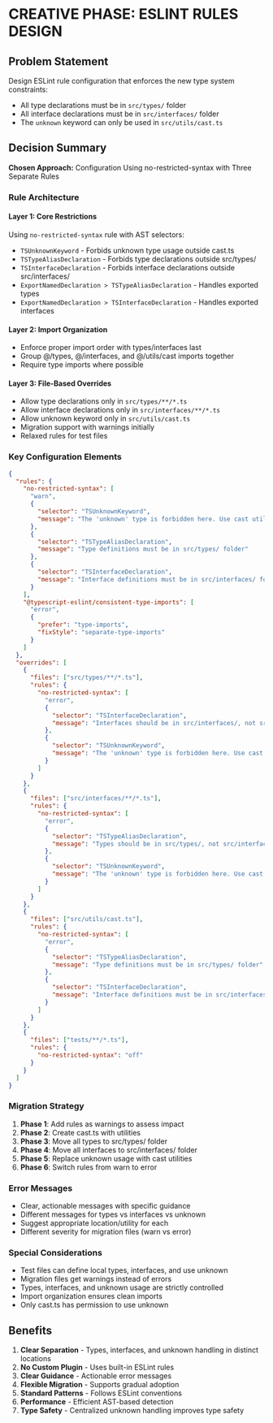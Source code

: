 # CREATIVE PHASE: ESLINT RULES DESIGN

## Problem Statement

Design ESLint rule configuration that enforces the new type system constraints:

- All type declarations must be in `src/types/` folder
- All interface declarations must be in `src/interfaces/` folder
- The `unknown` keyword can only be used in `src/utils/cast.ts`

## Decision Summary

**Chosen Approach:** Configuration Using no-restricted-syntax with Three Separate Rules

### Rule Architecture

#### Layer 1: Core Restrictions

Using `no-restricted-syntax` rule with AST selectors:

- `TSUnknownKeyword` - Forbids unknown type usage outside cast.ts
- `TSTypeAliasDeclaration` - Forbids type declarations outside src/types/
- `TSInterfaceDeclaration` - Forbids interface declarations outside src/interfaces/
- `ExportNamedDeclaration > TSTypeAliasDeclaration` - Handles exported types
- `ExportNamedDeclaration > TSInterfaceDeclaration` - Handles exported interfaces

#### Layer 2: Import Organization

- Enforce proper import order with types/interfaces last
- Group @/types, @/interfaces, and @/utils/cast imports together
- Require type imports where possible

#### Layer 3: File-Based Overrides

- Allow type declarations only in `src/types/**/*.ts`
- Allow interface declarations only in `src/interfaces/**/*.ts`
- Allow unknown keyword only in `src/utils/cast.ts`
- Migration support with warnings initially
- Relaxed rules for test files

### Key Configuration Elements

```json
{
  "rules": {
    "no-restricted-syntax": [
      "warn",
      {
        "selector": "TSUnknownKeyword",
        "message": "The 'unknown' type is forbidden here. Use cast utilities from '@/utils/cast' instead."
      },
      {
        "selector": "TSTypeAliasDeclaration",
        "message": "Type definitions must be in src/types/ folder"
      },
      {
        "selector": "TSInterfaceDeclaration",
        "message": "Interface definitions must be in src/interfaces/ folder"
      }
    ],
    "@typescript-eslint/consistent-type-imports": [
      "error",
      {
        "prefer": "type-imports",
        "fixStyle": "separate-type-imports"
      }
    ]
  },
  "overrides": [
    {
      "files": ["src/types/**/*.ts"],
      "rules": {
        "no-restricted-syntax": [
          "error",
          {
            "selector": "TSInterfaceDeclaration",
            "message": "Interfaces should be in src/interfaces/, not src/types/"
          },
          {
            "selector": "TSUnknownKeyword",
            "message": "The 'unknown' type is forbidden here. Use cast utilities from '@/utils/cast' instead."
          }
        ]
      }
    },
    {
      "files": ["src/interfaces/**/*.ts"],
      "rules": {
        "no-restricted-syntax": [
          "error",
          {
            "selector": "TSTypeAliasDeclaration",
            "message": "Types should be in src/types/, not src/interfaces/"
          },
          {
            "selector": "TSUnknownKeyword",
            "message": "The 'unknown' type is forbidden here. Use cast utilities from '@/utils/cast' instead."
          }
        ]
      }
    },
    {
      "files": ["src/utils/cast.ts"],
      "rules": {
        "no-restricted-syntax": [
          "error",
          {
            "selector": "TSTypeAliasDeclaration",
            "message": "Type definitions must be in src/types/ folder"
          },
          {
            "selector": "TSInterfaceDeclaration",
            "message": "Interface definitions must be in src/interfaces/ folder"
          }
        ]
      }
    },
    {
      "files": ["tests/**/*.ts"],
      "rules": {
        "no-restricted-syntax": "off"
      }
    }
  ]
}
```

### Migration Strategy

1. **Phase 1**: Add rules as warnings to assess impact
2. **Phase 2**: Create cast.ts with utilities
3. **Phase 3**: Move all types to src/types/ folder
4. **Phase 4**: Move all interfaces to src/interfaces/ folder
5. **Phase 5**: Replace unknown usage with cast utilities
6. **Phase 6**: Switch rules from warn to error

### Error Messages

- Clear, actionable messages with specific guidance
- Different messages for types vs interfaces vs unknown
- Suggest appropriate location/utility for each
- Different severity for migration files (warn vs error)

### Special Considerations

- Test files can define local types, interfaces, and use unknown
- Migration files get warnings instead of errors
- Types, interfaces, and unknown usage are strictly controlled
- Import organization ensures clean imports
- Only cast.ts has permission to use unknown

## Benefits

1. **Clear Separation** - Types, interfaces, and unknown handling in distinct locations
2. **No Custom Plugin** - Uses built-in ESLint rules
3. **Clear Guidance** - Actionable error messages
4. **Flexible Migration** - Supports gradual adoption
5. **Standard Patterns** - Follows ESLint conventions
6. **Performance** - Efficient AST-based detection
7. **Type Safety** - Centralized unknown handling improves type safety
